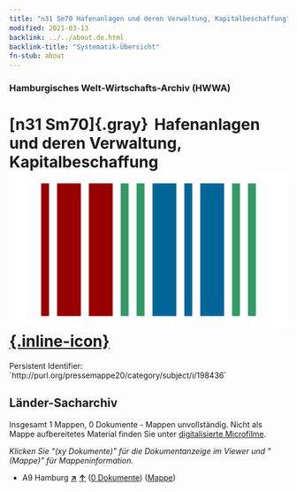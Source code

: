 ```yaml
---
title: "n31 Sm70 Hafenanlagen und deren Verwaltung, Kapitalbeschaffung"
modified: 2021-03-13
backlink: ../../about.de.html
backlink-title: "Systematik-Übersicht"
fn-stub: about
---
```


### Hamburgisches Welt-Wirtschafts-Archiv (HWWA)

# [n31 Sm70]{.gray}&#8201; Hafenanlagen und deren Verwaltung, Kapitalbeschaffung &#160; [![Wikidata](/images/Wikidata-logo.svg "Wikidata"){.inline-icon}](http://www.wikidata.org/entity/Q104711148)

<div class="hint">Persistent Identifier: `http://purl.org/pressemappe20/category/subject/i/198436`</div>







## Länder-Sacharchiv




Insgesamt 1 Mappen, 0 Dokumente - Mappen unvollständig.
Nicht als Mappe aufbereitetes Material finden Sie unter [digitalisierte Microfilme](/film/h1_sh.de.html).

_Klicken Sie "(xy Dokumente)" für die Dokumentanzeige im Viewer und "(Mappe)" für Mappeninformation._



- A9 Hamburg [**&nearr;**](../../../geo/i/140905/about.de.html "Hamburg (alle Mappen)") [**&uarr;**](../../../geo/about.de.html#A9 "Ländersystematik") (<a href="https://pm20.zbw.eu/iiifview/folder/sh/140905,198436" title="über: Hamburg : Hafenanlagen und deren Verwaltung, Kapitalbeschaffung" target="_blank">0 Dokumente</a>) ([Mappe](../../../../folder/sh/1409xx/140905/1984xx/198436/about.de.html))








